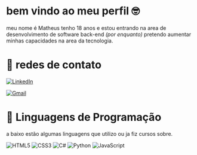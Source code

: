 # bem vindo ao meu perfil 🤓
meu nome é Matheus tenho 18 anos e estou entrando na area de desenvolvimento de software back-end *(por enquanto)* pretendo aumentar minhas capacidades na area da tecnologia.

# 📨 redes de contato
[![LinkedIn](https://img.shields.io/badge/LinkedIn-0077B5?style=for-the-badge&logo=linkedin&logoColor=white)](www.linkedin.com/in/matheus-da-silva-abreu)

[![Gmail](https://img.shields.io/badge/Gmail-333333?style=for-the-badge&logo=gmail&logoColor=red)](math3us.silva.abr3u@gmail.com)

# 🦾 Linguagens de Programação
a baixo estão algumas linguagens que utilizo ou ja fiz cursos sobre.

![HTML5](https://img.shields.io/badge/HTML5-E34F26?style=for-the-badge&logo=html5&logoColor=white)
![CSS3](https://img.shields.io/badge/CSS3-1572B6?style=for-the-badge&logo=css3&logoColor=white)
![C#](https://img.shields.io/badge/C%23-239120?style=for-the-badge&logo=c-sharp&logoColor=white) 
![Python](https://img.shields.io/badge/python-3670A0?style=for-the-badge&logo=python&logoColor=ffdd54)
![JavaScript](https://img.shields.io/badge/JavaScript-F7DF1E?style=for-the-badge&logo=javascript&logoColor=black)
